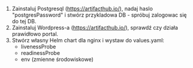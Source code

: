 1. Zainstaluj Postgresql (https://artifacthub.io/), nadaj haslo "postgresPassword" i stwórz przykladowa DB - spróbuj zalogowac się do tej DB.  
2. Zainstaluj Wordpress-a (https://artifacthub.io/), sprawdź czy działa prawidłowo portal.
3. Stwórz własny Helm chart dla nginx i wystaw do values.yaml:
    - livenessProbe
    - readinessProbe
    - env (zmienne środowiskowe)  